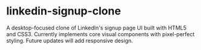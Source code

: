 # linkedin-signup-clone
A desktop-focused clone of LinkedIn's signup page UI built with HTML5 and CSS3. Currently implements core visual components with pixel-perfect styling. Future updates will add responsive design.
